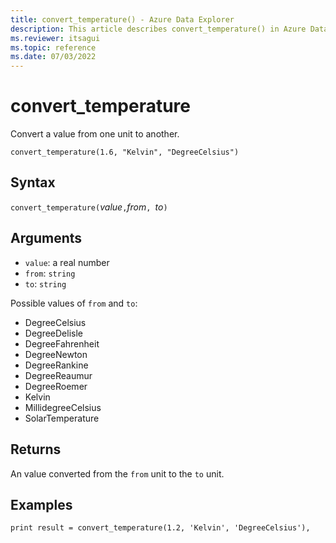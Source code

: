 ```yaml
---
title: convert_temperature() - Azure Data Explorer
description: This article describes convert_temperature() in Azure Data Explorer.
ms.reviewer: itsagui
ms.topic: reference
ms.date: 07/03/2022
---
```

# convert_temperature

Convert a value from one unit to another.

```kusto
convert_temperature(1.6, "Kelvin", "DegreeCelsius")
```

## Syntax

`convert_temperature(`*value*`,`*from*`, `*to*`)`

## Arguments

* `value`: a real number
* `from`: `string`
* `to`: `string`

Possible values of `from` and `to`: 
* DegreeCelsius
* DegreeDelisle
* DegreeFahrenheit
* DegreeNewton
* DegreeRankine
* DegreeReaumur
* DegreeRoemer
* Kelvin
* MillidegreeCelsius
* SolarTemperature

## Returns

An value converted from the `from` unit to the `to` unit.

## Examples

```kusto
print result = convert_temperature(1.2, 'Kelvin', 'DegreeCelsius'),
```

